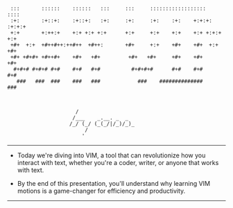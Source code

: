 



     :::       ::::::    ::::::   :::     :::     ::::::::::::::::::    ::::  
     :+:       :+::+:    :+::+:   :+:     :+:     :+:    :+:    +:+:+: :+:+:+ 
     +:+       +:++:+    +:+ +:+ +:+      +:+     +:+    +:+    +:+ +:+:+ +:+ 
     +#+  +:+  +#++#++:++#++  +#++:       +#+     +:+    +#+    +#+  +:+  +#+ 
     +#+ +#+#+ +#++#+    +#+   +#+         +#+   +#+     +#+    +#+       +#+ 
      #+#+# #+#+# #+#    #+#   #+#          #+#+#+#      #+#    #+#       #+# 
       ###   ###  ###    ###   ###            ###    ##############       ### 


                     
                          /                  
                         /___    _.__. _  _  
                        /_/ (_/ (_(_/|/_)/_)_
                             /               
                            '                

---
- Today we're diving into VIM, a tool that can revolutionize how you interact with text,
  whether you're a coder, writer, or anyone that works with text.


- By the end of this presentation, you'll understand why learning VIM motions is a 
  game-changer for efficiency and productivity.
---
